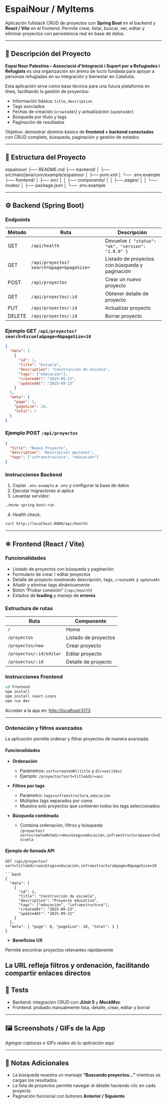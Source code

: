 # EspaiNour / MyItems

Aplicación fullstack CRUD de proyectos con **Spring Boot** en el backend y **React / Vite** en el frontend. Permite crear, listar, buscar, ver, editar y eliminar proyectos con persistencia real en base de datos.

---

## 📌 Descripción del Proyecto

**Espai Nour Palestina – Associació d'Integració i Suport per a Refugiades i Refugiats** es una organización sin ánimo de lucro fundada para apoyar a personas refugiadas en su integración y bienestar en Cataluña.

Esta aplicación sirve como base técnica para una futura plataforma en línea, facilitando la gestión de proyectos:

- Información básica: `title`, `description`  
- Tags asociados  
- Fechas de creación (`createdAt`) y actualización (`updatedAt`)  
- Búsqueda por título y tags  
- Paginación de resultados  

Objetivo: demostrar dominio básico de **frontend + backend conectados** con CRUD completo, búsqueda, paginación y gestión de estados.

---

## 📁 Estructura del Proyecto

espainour/
├── README.md
├── backend/
│   ├── src/main/java/com/example/espainour
│   ├── pom.xml
│   └── .env.example
├── frontend/
│   ├── src/
│   │   ├── components/
│   │   ├── pages/
│   │   └── routes/
│   ├── package.json
│   └── .env.example


---

## ⚙️ Backend (Spring Boot)

### Endpoints

| Método | Ruta | Descripción |
|--------|------|------------|
| GET | `/api/health` | Devuelve `{ "status": "ok", "version": "1.0.0" }` |
| GET | `/api/proyectos?search=&page=&pageSize=` | Listado de proyectos con búsqueda y paginación |
| POST | `/api/proyectos` | Crear un nuevo proyecto |
| GET | `/api/proyectos/:id` | Obtener detalle de proyecto |
| PUT | `/api/proyectos/:id` | Actualizar proyecto |
| DELETE | `/api/proyectos/:id` | Borrar proyecto |

### Ejemplo GET `/api/proyectos?search=Escuela&page=0&pageSize=10`

```json
{
  "data": [
    {
      "id": 1,
      "title": "Escuela",
      "description": "Construcción de escuela",
      "tags": ["educación"],
      "createdAt": "2025-09-23",
      "updatedAt": "2025-09-23"
    }
  ],
  "meta": {
    "page": 1,
    "pageSize": 10,
    "total": 1
  }
}
```

### Ejemplo POST `/api/proyectos`

```json
{
  "title": "Nuevo Proyecto",
  "description": "Descripción opcional",
  "tags": ["infraestructura", "educación"]
}
```

### Instrucciones Backend

1. Copiar `.env.example` a `.env` y configurar la base de datos  
2. Ejecutar migraciones si aplica  
3. Levantar servidor:

```bash
./mvnw spring-boot:run
```

4. Health check:

```bash
curl http://localhost:8080/api/health
```

---

## ⚛️ Frontend (React / Vite)

### Funcionalidades

- Listado de proyectos con búsqueda y paginación  
- Formulario de crear / editar proyectos  
- Detalle de proyecto mostrando descripción, tags, `createdAt` y `updatedAt`  
- Añadir y eliminar tags dinámicamente  
- Botón “Probar conexión” (`/api/health`)  
- Estados de **loading** y manejo de **errores**  

### Estructura de rutas

| Ruta | Componente |
|------|------------|
| `/` | Home |
| `/proyectos` | Listado de proyectos |
| `/proyectos/new` | Crear proyecto |
| `/proyectos/:id/editar` | Editar proyecto |
| `/proyectos/:id` | Detalle de proyecto |

### Instrucciones Frontend

```bash
cd frontend
npm install
npm install react-icons
npm run dev
```

Acceder a la app en: [http://localhost:5173](http://localhost:5173)

---
### Ordenación y filtros avanzados

La aplicación permite ordenar y filtrar proyectos de manera avanzada:

#### Funcionalidades

- **Ordenación**
  - Parámetros: `sort=createdAt|title` y `dir=asc|desc`
  - Ejemplo: `/proyectos?sort=title&dir=asc`

- **Filtros por tags**
  - Parámetro: `tags=infraestructura,educación`
  - Múltiples tags separados por coma
  - Muestra solo proyectos que contienen todos los tags seleccionados

- **Búsqueda combinada**
  - Combina ordenación, filtros y búsqueda:  
    `/proyectos?sort=createdAt&dir=desc&tags=educación,infraestructura&search=Escuela`

#### Ejemplo de llamada API

```http
GET /api/proyectos?sort=title&dir=asc&tags=educación,infraestructura&page=0&pageSize=10

```bash
{
  "data": [
    {
      "id": 1,
      "title": "Construcción de escuela",
      "description": "Proyecto educativo",
      "tags": ["educación", "infraestructura"],
      "createdAt": "2025-09-23",
      "updatedAt": "2025-09-23"
    }
  ],
  "meta": { "page": 0, "pageSize": 10, "total": 1 }
}
```

- **Beneficios UX**

Permite encontrar proyectos relevantes rápidamente

La URL refleja filtros y ordenación, facilitando compartir enlaces directos
---

## 🧪 Tests

- Backend: integración CRUD con **JUnit 5** y **MockMvc**  
- Frontend: probado manualmente lista, detalle, crear, editar y borrar  

---

## 🖼️ Screenshots / GIFs de la App

*Agregar capturas o GIFs reales de tu aplicación aquí*

---

## 📝 Notas Adicionales

- La búsqueda muestra un mensaje **“Buscando proyectos…”** mientras se cargan los resultados  
- La lista de proyectos permite navegar al detalle haciendo clic en cada proyecto  
- Paginación funcional con botones **Anterior / Siguiente**  
